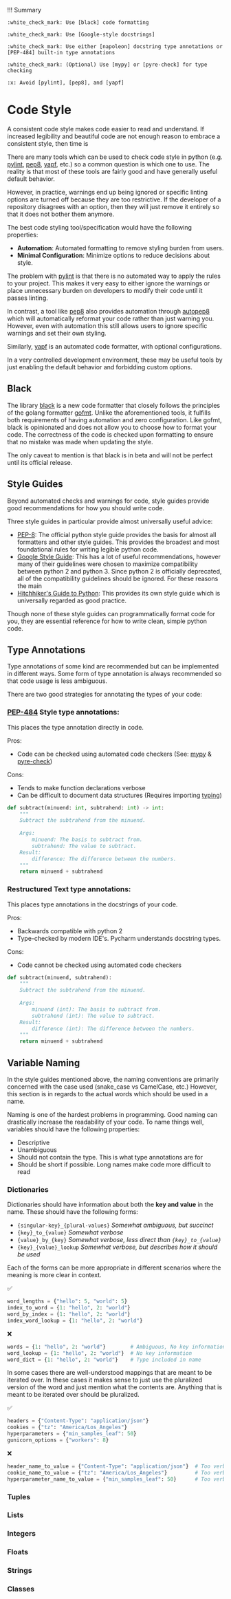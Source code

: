 !!! Summary

    :white_check_mark: Use [black] code formatting
    
    :white_check_mark: Use [Google-style docstrings]

    :white_check_mark: Use either [napoleon] docstring type annotations or [PEP-484] built-in type annotations 

    :white_check_mark: (Optional) Use [mypy] or [pyre-check] for type checking
    
    :x: Avoid [pylint], [pep8], and [yapf]


# Code Style

A consistent code style makes code easier to read and understand. If increased
legibility and beautiful code are not enough reason to embrace a consistent 
style, then time is

There are many tools which can be used to check code style in python 
(e.g. [pylint], [pep8], [yapf], etc.) so a common question is which one to use. 
The reality is that most of these tools are fairly good and have generally 
useful default behavior. 

However, in practice, warnings end up being ignored or specific linting options 
are turned off because they are too restrictive. If the developer of a 
repository disagrees with an option, then they will just remove it entirely so 
that it does not bother them anymore.

The best code styling tool/specification would have the following properties:

- **Automation**: Automated formatting to remove styling burden from users.
- **Minimal Configuration**: Minimize options to reduce decisions about style.

The problem with [pylint] is that there is no automated way to apply the rules
to your project. This makes it very easy to either ignore the warnings or place
unnecessary burden on developers to modify their code until it passes linting.

In contrast, a tool like [pep8] also provides automation through [autopep8] 
which will automatically reformat your code rather than just warning you. 
However, even with automation this still allows users to ignore specific
warnings and set their own styling.

Similarly, [yapf] is an automated code formatter, with optional configurations.

In a very controlled development environment, these may be useful tools by just
enabling the default behavior and forbidding custom options.

## Black

The library [black] is a new code formatter that closely follows the principles 
of the golang formatter [gofmt]. Unlike the aforementioned tools, it fulfills
both requirements of having automation and zero configuration. Like gofmt, black
is opinionated and does not allow you to choose how to format your code. The
correctness of the code is checked upon formatting to ensure that no mistake was
made when updating the style.

The only caveat to mention is that black is in beta and will not be perfect 
until its official release.


## Style Guides

Beyond automated checks and warnings for code, style guides provide good 
recommendations for how you should write code.

Three style guides in particular provide almost universally useful advice:

- [PEP-8]: The official python style guide provides the basis for almost all 
  formatters and other style guides. This provides the broadest and most 
  foundational rules for writing legible python code.  
- [Google Style Guide]: This has a lot of useful recommendations, however many of 
  their guidelines were chosen to maximize compatibility between python 2 and 
  python 3. Since python 2 is officially deprecated, all of the compatibility
  guidelines should be ignored. For these reasons the main
- [Hitchhiker's Guide to Python]: This provides its own style guide which
  is universally regarded as good practice.

Though none of these style guides can programmatically format code for you, they
are essential reference for how to write clean, simple python code.

## Type Annotations

Type annotations of some kind are recommended but can be implemented in 
different ways. Some form of type annotation is always recommended so that
code usage is less ambiguous.

There are two good strategies for annotating the types of your code:

### [PEP-484] Style type annotations:

This places the type annotation directly in code. 

Pros:

- Code can be checked using automated code checkers (See: [mypy] & [pyre-check])

Cons:

- Tends to make function declarations verbose
- Can be difficult to document data structures (Requires importing [typing])

```python
def subtract(minuend: int, subtrahend: int) -> int:
    """
    Subtract the subtrahend from the minuend.
    
    Args:
        minuend: The basis to subtract from.
        subtrahend: The value to subtract.
    Result:
        difference: The difference between the numbers.
    """
    return minuend + subtrahend
```

### Restructured Text type annotations:

This places type annotations in the docstrings of your code.

Pros:

- Backwards compatible with python 2
- Type-checked by modern IDE's. Pycharm understands docstring types.

Cons:

- Code cannot be checked using automated code checkers

```python
def subtract(minuend, subtrahend):
    """
    Subtract the subtrahend from the minuend.
    
    Args:
        minuend (int): The basis to subtract from.
        subtrahend (int): The value to subtract.
    Result:
        difference (int): The difference between the numbers.
    """
    return minuend + subtrahend
```

## Variable Naming

In the style guides mentioned above, the naming conventions are primarily
concerned with the case used (snake_case vs CamelCase, etc.) However, this
section is in regards to the actual words which should be used in a name.

Naming is one of the hardest problems in programming. Good naming can 
drastically increase the readability of your code. To name things well, 
variables should have the following properties:

- Descriptive
- Unambiguous
- Should not contain the type. This is what type annotations are for
- Should be short if possible. Long names make code more difficult to read

### Dictionaries

Dictionaries should have information about both the **key and value** in 
the name. These should have the following forms:

- `{singular-key}_{plural-values}` *Somewhat ambiguous, but succinct*
- `{key}_to_{value}` *Somewhat verbose*
- `{value}_by_{key}` *Somewhat verbose, less direct than `{key}_to_{value}`*
- `{key}_{value}_lookup` *Somewhat verbose, but describes how it should be used*

Each of the forms can be more appropriate in different scenarios where the 
meaning is more clear in context.

:white_check_mark:
```python
word_lengths = {"hello": 5, "world": 5}
index_to_word = {1: "hello", 2: "world"}
word_by_index = {1: "hello", 2: "world"}
index_word_lookup = {1: "hello", 2: "world"}
```
:x:
```python
words = {1: "hello", 2: "world"}        # Ambiguous, No key information
word_lookup = {1: "hello", 2: "world"}  # No key information
word_dict = {1: "hello", 2: "world"}    # Type included in name
```

In some cases there are well-understood mappings that are meant to be iterated
over. In these cases it makes sense to just use the pluralized version of the 
word and just mention what the contents are. Anything that is meant to be 
iterated over should be pluralized.

:white_check_mark:
```python
headers = {"Content-Type": "application/json"}
cookies = {"tz": "America/Los_Angeles"}
hyperparameters = {"min_samples_leaf": 50}
gunicorn_options = {"workers": 8}
```
:x:
```python
header_name_to_value = {"Content-Type": "application/json"}  # Too verbose
cookie_name_to_value = {"tz": "America/Los_Angeles"}         # Too verbose
hyperparameter_name_to_value = {"min_samples_leaf": 50}      # Too verbose
```

### Tuples
### Lists
### Integers
### Floats
### Strings
### Classes


[yapf]: https://github.com/google/yapf/
[Google-style docstrings]: http://google.github.io/styleguide/pyguide.html#38-comments-and-docstrings
[Hitchhiker's Guide to Python]: https://docs.python-guide.org/writing/style/
[PEP-8]: https://www.python.org/dev/peps/pep-0008/
[pylint]: https://pypi.org/project/pylint/
[pep8]: https://pep8.readthedocs.io/en/latest/
[autopep8]: https://github.com/hhatto/autopep8
[PEP-484]: https://www.python.org/dev/peps/pep-0484/
[mypy]: http://mypy-lang.org/
[pyre-check]: https://pyre-check.org/
[typing]: https://docs.python.org/3/library/typing.html
[napoleon]: https://sphinxcontrib-napoleon.readthedocs.io/en/latest/#type-annotations
[Google Style Guide]: http://google.github.io/styleguide/pyguide.html
[black]: https://github.com/psf/black
[gofmt]: https://golang.org/cmd/gofmt/